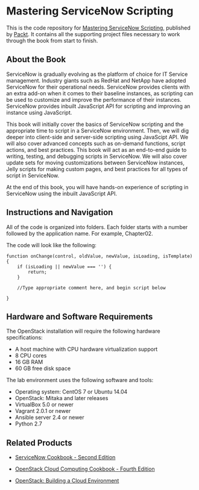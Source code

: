 # Mastering ServiceNow Scripting
This is the code repository for [Mastering ServiceNow Scripting](https://www.packtpub.com/virtualization-and-cloud/mastering-servicenow-scripting?utm_source=github&utm_medium=repository&utm_content=9781788627092), published by [Packt](https://www.packtpub.com/?utm_source=github). It contains all the supporting project files necessary to work through the book from start to finish.
## About the Book
ServiceNow is gradually evolving as the platform of choice for IT Service management. Industry giants such as RedHat and NetApp have adopted ServiceNow for their operational needs. ServiceNow provides clients with an extra add-on when it comes to their baseline instances, as scripting can be used to customize and improve the performance of their instances. ServiceNow provides inbuilt JavaScript API for scripting and improving an instance using JavaScript.

This book will initially cover the basics of ServiceNow scripting and the appropriate time to script in a ServiceNow environment. Then, we will dig deeper into client-side and server-side scripting using JavaScipt API. We will also cover advanced concepts such as on-demand functions, script actions, and best practices. This book will act as an end-to-end guide to writing, testing, and debugging scripts in ServiceNow. We will also cover update sets for moving customizations between ServiceNow instances, Jelly scripts for making custom pages, and best practices for all types of script in ServiceNow.

At the end of this book, you will have hands-on experience of scripting in ServiceNow using the inbuilt JavaScript API.
## Instructions and Navigation
All of the code is organized into folders. Each folder starts with a number followed by the application name. For example, Chapter02.

The code will look like the following:
```
function onChange(control, oldValue, newValue, isLoading, isTemplate) {
    if (isLoading || newValue === '') {
        return;
    }

    //Type appropriate comment here, and begin script below

}
```
## Hardware and Software Requirements

The OpenStack installation will require the following hardware specifications:
* A host machine with CPU hardware virtualization support
* 8 CPU cores
* 16 GB RAM
* 60 GB free disk space

The lab environment uses the following software and tools:
* Operating system: CentOS 7 or Ubuntu 14.04
* OpenStack: Mitaka and later releases
* VirtualBox 5.0 or newer
* Vagrant 2.0.1 or newer
* Ansible server 2.4 or newer
* Python 2.7


## Related Products
* [ServiceNow Cookbook - Second Edition](https://www.packtpub.com/virtualization-and-cloud/servicenow-cookbook-second-edition?utm_source=github&utm_medium=repository&utm_content=9781788834056)

* [OpenStack Cloud Computing Cookbook - Fourth Edition](https://www.packtpub.com/virtualization-and-cloud/openstack-cloud-computing-cookbook-fourth-edition?utm_source=github&utm_medium=repository&utm_content=9781788396110)

* [OpenStack: Building a Cloud Environment](https://www.packtpub.com/virtualization-and-cloud/openstack-building-cloud-environment?utm_source=github&utm_medium=repository&utm_content=9781788396110)
